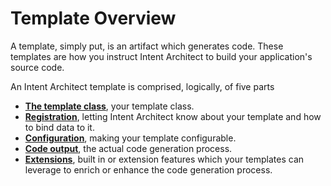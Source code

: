 # Template Overview

A template, simply put, is an artifact which generates code. These templates are how you instruct Intent Architect to build your application's source code.  

An Intent Architect template is comprised, logically, of five parts
- **[The template class](the_template_class.md)**, your template class.
- **[Registration](registrations.md)**, letting Intent Architect know about your template and how to bind data to it.
- **[Configuration](registrations.md)**, making your template configurable.
- **[Code output](registrations.md)**, the actual code generation process.
- **[Extensions](registrations.md)**, built in or extension features which your templates can leverage to enrich or enhance the code generation process.

